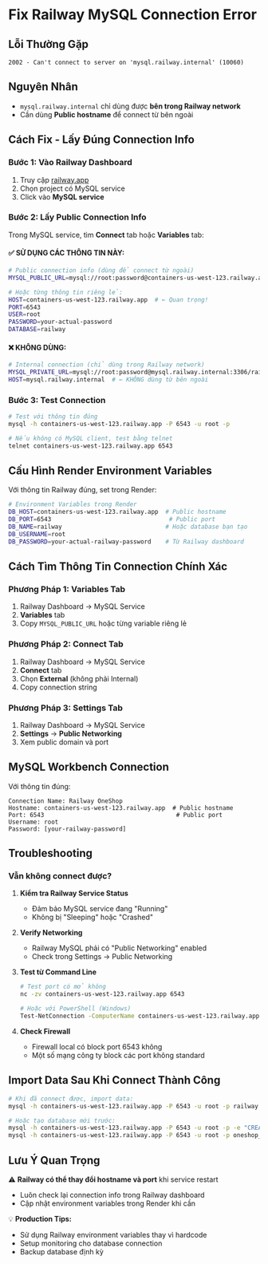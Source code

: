 # Fix Railway MySQL Connection Error

## Lỗi Thường Gặp
```
2002 - Can't connect to server on 'mysql.railway.internal' (10060)
```

## Nguyên Nhân
- `mysql.railway.internal` chỉ dùng được **bên trong Railway network**
- Cần dùng **Public hostname** để connect từ bên ngoài

## Cách Fix - Lấy Đúng Connection Info

### Bước 1: Vào Railway Dashboard
1. Truy cập [railway.app](https://railway.app)
2. Chọn project có MySQL service
3. Click vào **MySQL service**

### Bước 2: Lấy Public Connection Info
Trong MySQL service, tìm **Connect** tab hoặc **Variables** tab:

#### ✅ SỬ DỤNG CÁC THÔNG TIN NÀY:
```bash
# Public connection info (dùng để connect từ ngoài)
MYSQL_PUBLIC_URL=mysql://root:password@containers-us-west-123.railway.app:6543/railway

# Hoặc từng thông tin riêng lẻ:
HOST=containers-us-west-123.railway.app  # ← Quan trọng!
PORT=6543
USER=root
PASSWORD=your-actual-password
DATABASE=railway
```

#### ❌ KHÔNG DÙNG:
```bash
# Internal connection (chỉ dùng trong Railway network)
MYSQL_PRIVATE_URL=mysql://root:password@mysql.railway.internal:3306/railway
HOST=mysql.railway.internal  # ← KHÔNG dùng từ bên ngoài
```

### Bước 3: Test Connection
```bash
# Test với thông tin đúng
mysql -h containers-us-west-123.railway.app -P 6543 -u root -p

# Nếu không có MySQL client, test bằng telnet
telnet containers-us-west-123.railway.app 6543
```

## Cấu Hình Render Environment Variables

Với thông tin Railway đúng, set trong Render:

```bash
# Environment Variables trong Render
DB_HOST=containers-us-west-123.railway.app  # Public hostname
DB_PORT=6543                                 # Public port  
DB_NAME=railway                             # Hoặc database bạn tạo
DB_USERNAME=root
DB_PASSWORD=your-actual-railway-password    # Từ Railway dashboard
```

## Cách Tìm Thông Tin Connection Chính Xác

### Phương Pháp 1: Variables Tab
1. Railway Dashboard → MySQL Service
2. **Variables** tab
3. Copy `MYSQL_PUBLIC_URL` hoặc từng variable riêng lẻ

### Phương Pháp 2: Connect Tab  
1. Railway Dashboard → MySQL Service
2. **Connect** tab
3. Chọn **External** (không phải Internal)
4. Copy connection string

### Phương Pháp 3: Settings Tab
1. Railway Dashboard → MySQL Service  
2. **Settings** → **Public Networking**
3. Xem public domain và port

## MySQL Workbench Connection

Với thông tin đúng:
```
Connection Name: Railway OneShop
Hostname: containers-us-west-123.railway.app  # Public hostname
Port: 6543                                     # Public port
Username: root
Password: [your-railway-password]
```

## Troubleshooting

### Vẫn không connect được?

1. **Kiểm tra Railway Service Status**
   - Đảm bảo MySQL service đang "Running"
   - Không bị "Sleeping" hoặc "Crashed"

2. **Verify Networking**
   - Railway MySQL phải có "Public Networking" enabled
   - Check trong Settings → Public Networking

3. **Test từ Command Line**
   ```bash
   # Test port có mở không
   nc -zv containers-us-west-123.railway.app 6543
   
   # Hoặc với PowerShell (Windows)
   Test-NetConnection -ComputerName containers-us-west-123.railway.app -Port 6543
   ```

4. **Check Firewall**
   - Firewall local có block port 6543 không
   - Một số mạng công ty block các port không standard

## Import Data Sau Khi Connect Thành Công

```bash
# Khi đã connect được, import data:
mysql -h containers-us-west-123.railway.app -P 6543 -u root -p railway < DB_MySQL.sql

# Hoặc tạo database mới trước:
mysql -h containers-us-west-123.railway.app -P 6543 -u root -p -e "CREATE DATABASE oneshop_db;"
mysql -h containers-us-west-123.railway.app -P 6543 -u root -p oneshop_db < DB_MySQL.sql
```

## Lưu Ý Quan Trọng

⚠️ **Railway có thể thay đổi hostname và port** khi service restart
- Luôn check lại connection info trong Railway dashboard
- Cập nhật environment variables trong Render khi cần

💡 **Production Tips:**
- Sử dụng Railway environment variables thay vì hardcode
- Setup monitoring cho database connection
- Backup database định kỳ
